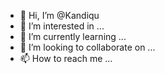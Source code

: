 - 👋 Hi, I’m @Kandiqu
- 👀 I’m interested in ...
- 🌱 I’m currently learning ...
- 💞️ I’m looking to collaborate on ...
- 📫 How to reach me ...

<!---
Kandiqu/Kandiqu is a ✨ special ✨ repository because its `README.md` (this file) appears on your GitHub profile.
You can click the Preview link to take a look at your changes.
--->
